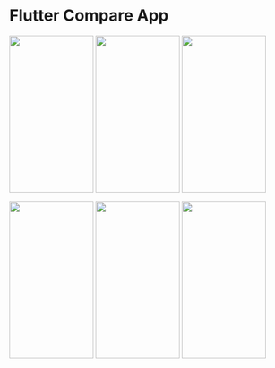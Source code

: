 # Flutter Compare App
<img src="https://user-images.githubusercontent.com/62934261/209443494-82b1a26a-c349-47e2-9ee8-7ba221169670.jpeg" width="150" height="280">          <img src="https://user-images.githubusercontent.com/62934261/209443497-10baec1d-b286-4ff3-a1e1-1b7377b0f6a5.jpeg" width="150" height="280">          <img src="https://user-images.githubusercontent.com/62934261/209443499-3c115547-119c-4590-bcf8-b24d5f711b0d.jpeg" width="150" height="280">

<img src="https://user-images.githubusercontent.com/62934261/209443504-e4abb546-3569-4246-b782-a8b55cf6e959.jpeg" width="150" height="280">          <img src="https://user-images.githubusercontent.com/62934261/209443510-a62f823e-a211-499f-b9f9-63d8377bd484.jpeg" width="150" height="280">          <img src="https://user-images.githubusercontent.com/62934261/209443530-ed6c1f90-798e-47c1-9d95-726f29c556c6.jpeg" width="150" height="280">
